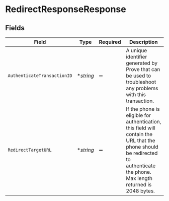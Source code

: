 # RedirectResponseResponse


## Fields

| Field                                                                                                                                                                                                                                                             | Type                                                                                                                                                                                                                                                              | Required                                                                                                                                                                                                                                                          | Description                                                                                                                                                                                                                                                       | Example                                                                                                                                                                                                                                                           |
| ----------------------------------------------------------------------------------------------------------------------------------------------------------------------------------------------------------------------------------------------------------------- | ----------------------------------------------------------------------------------------------------------------------------------------------------------------------------------------------------------------------------------------------------------------- | ----------------------------------------------------------------------------------------------------------------------------------------------------------------------------------------------------------------------------------------------------------------- | ----------------------------------------------------------------------------------------------------------------------------------------------------------------------------------------------------------------------------------------------------------------- | ----------------------------------------------------------------------------------------------------------------------------------------------------------------------------------------------------------------------------------------------------------------- |
| `AuthenticateTransactionID`                                                                                                                                                                                                                                       | **string*                                                                                                                                                                                                                                                         | :heavy_minus_sign:                                                                                                                                                                                                                                                | A unique identifier generated by Prove that can be used to troubleshoot any problems with this transaction.                                                                                                                                                       | e18f743e-a1b7-4d12-b8a7-a3569a76b110                                                                                                                                                                                                                              |
| `RedirectTargetURL`                                                                                                                                                                                                                                               | **string*                                                                                                                                                                                                                                                         | :heavy_minus_sign:                                                                                                                                                                                                                                                | If the phone is eligible for authentication, this field will contain the URL that the phone should be redirected to authenticate the phone. Max length returned is 2048 bytes.                                                                                    | http://device.staging.payfone.com/mobileauth/2014/07/01/deviceAuthenticate?vfp=4e4759784e5755334d6d49744d546b794d4330304d4455314c5749774d7a45745a6a646d5a5445354d3249794d47553566444238524877783a83a827abfafbf2231685927f651934de3c988ac3f15bb76a6373ce593a68f417 |